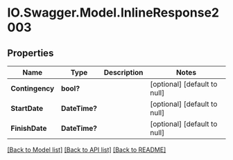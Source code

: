 # IO.Swagger.Model.InlineResponse2003
## Properties

Name | Type | Description | Notes
------------ | ------------- | ------------- | -------------
**Contingency** | **bool?** |  | [optional] [default to null]
**StartDate** | **DateTime?** |  | [optional] [default to null]
**FinishDate** | **DateTime?** |  | [optional] [default to null]

[[Back to Model list]](../README.md#documentation-for-models) [[Back to API list]](../README.md#documentation-for-api-endpoints) [[Back to README]](../README.md)

